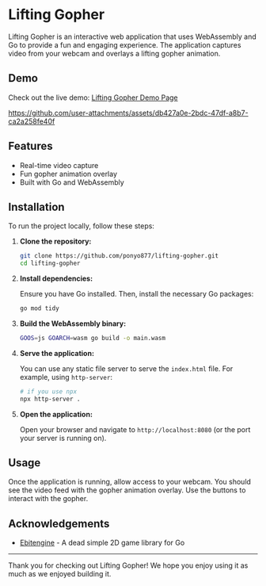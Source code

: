 # Lifting Gopher

Lifting Gopher is an interactive web application that uses WebAssembly and Go to provide a fun and engaging experience. The application captures video from your webcam and overlays a lifting gopher animation.

## Demo
Check out the live demo: [Lifting Gopher Demo Page](https://lifting-gopher.pages.dev)

https://github.com/user-attachments/assets/db427a0e-2bdc-47df-a8b7-ca2a258fe40f

## Features

- Real-time video capture
- Fun gopher animation overlay
- Built with Go and WebAssembly

## Installation

To run the project locally, follow these steps:

1. **Clone the repository:**

    ```sh
    git clone https://github.com/ponyo877/lifting-gopher.git
    cd lifting-gopher
    ```

2. **Install dependencies:**

    Ensure you have Go installed. Then, install the necessary Go packages:

    ```sh
    go mod tidy
    ```

3. **Build the WebAssembly binary:**

    ```sh
    GOOS=js GOARCH=wasm go build -o main.wasm
    ```

4. **Serve the application:**

    You can use any static file server to serve the `index.html` file. For example, using `http-server`:

    ```sh
    # if you use npx
    npx http-server .
    ```

5. **Open the application:**

    Open your browser and navigate to `http://localhost:8080` (or the port your server is running on).

## Usage

Once the application is running, allow access to your webcam. You should see the video feed with the gopher animation overlay. Use the buttons to interact with the gopher.


## Acknowledgements

- [Ebitengine](https://github.com/hajimehoshi/ebiten) - A dead simple 2D game library for Go

---

Thank you for checking out Lifting Gopher! We hope you enjoy using it as much as we enjoyed building it.
